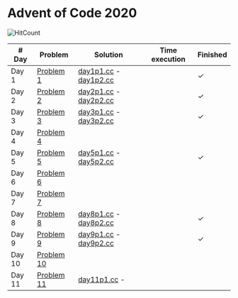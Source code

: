 # Advent of Code 2020

![HitCount](http://hits.dwyl.com/JoanKnight11/advent-of-code-2020.svg)

| # Day  | Problem                                            | Solution         | Time execution  | Finished |
|--------|----------------------------------------------------|------------------|-----------------|----------|
| Day 1  | [Problem 1](https://adventofcode.com/2020/day/1)   | [day1p1.cc](https://github.com/JoanKnight11/advent-of-code-2020/blob/main/src/advent2020-01_p1.cc) - [day1p2.cc](https://github.com/JoanKnight11/advent-of-code-2020/blob/main/src/advent2020-01_p2.cc) |  | ✓
| Day 2  | [Problem 2](https://adventofcode.com/2020/day/2)   | [day2p1.cc](https://github.com/JoanKnight11/advent-of-code-2020/blob/main/src/advent2020-02_p1.cc) - [day2p2.cc](https://github.com/JoanKnight11/advent-of-code-2020/blob/main/src/advent2020-02_p2.cc) |  | ✓
| Day 3  | [Problem 3](https://adventofcode.com/2020/day/3)   | [day3p1.cc](https://github.com/JoanKnight11/advent-of-code-2020/blob/main/src/advent2020-03_p1.cc) - [day3p2.cc](https://github.com/JoanKnight11/advent-of-code-2020/blob/main/src/advent2020-03_p2.cc) |  | ✓
| Day 4  | [Problem 4](https://adventofcode.com/2020/day/4)   |
| Day 5  | [Problem 5](https://adventofcode.com/2020/day/5)   | [day5p1.cc](https://github.com/JoanKnight11/advent-of-code-2020/blob/main/src/advent2020-05_p1.cc) - [day5p2.cc](https://github.com/JoanKnight11/advent-of-code-2020/blob/main/src/advent2020-05_p2.cc) |  | ✓  
| Day 6  | [Problem 6](https://adventofcode.com/2020/day/6)   |
| Day 7  | [Problem 7](https://adventofcode.com/2020/day/7)   |
| Day 8  | [Problem 8](https://adventofcode.com/2020/day/8)   | [day8p1.cc](https://github.com/JoanKnight11/advent-of-code-2020/blob/main/src/advent2020-08_p1.cc) - [day8p2.cc](https://github.com/JoanKnight11/advent-of-code-2020/blob/main/src/advent2020-08_p2.cc) |  | ✓  
| Day 9  | [Problem 9](https://adventofcode.com/2020/day/9)   | [day9p1.cc](https://github.com/JoanKnight11/advent-of-code-2020/blob/main/src/advent2020-09_p1.cc) - [day9p2.cc](https://github.com/JoanKnight11/advent-of-code-2020/blob/main/src/advent2020-09_p2.cc) |  | ✓
| Day 10 | [Problem 10](https://adventofcode.com/2020/day/10) |  
| Day 11 | [Problem 11](https://adventofcode.com/2020/day/11) | [day11p1.cc](https://github.com/JoanKnight11/advent-of-code-2020/blob/main/src/advent2020-11_p1.cc) - |  | 
